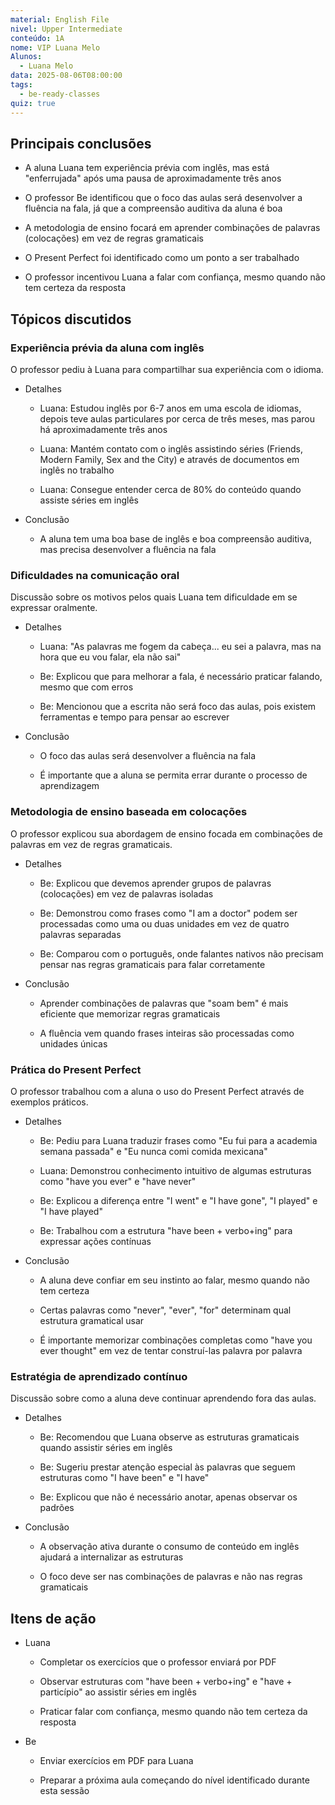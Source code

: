 ```yaml
---
material: English File
nivel: Upper Intermediate
conteúdo: 1A
nome: VIP Luana Melo
Alunos:
  - Luana Melo
data: 2025-08-06T08:00:00
tags:
  - be-ready-classes
quiz: true
---
```

## Principais conclusões

- A aluna Luana tem experiência prévia com inglês, mas está "enferrujada" após uma pausa de aproximadamente três anos
    
- O professor Be identificou que o foco das aulas será desenvolver a fluência na fala, já que a compreensão auditiva da aluna é boa
    
- A metodologia de ensino focará em aprender combinações de palavras (colocações) em vez de regras gramaticais
    
- O Present Perfect foi identificado como um ponto a ser trabalhado
    
- O professor incentivou Luana a falar com confiança, mesmo quando não tem certeza da resposta
    

## Tópicos discutidos

### Experiência prévia da aluna com inglês

O professor pediu à Luana para compartilhar sua experiência com o idioma.

- Detalhes
    
    - Luana: Estudou inglês por 6-7 anos em uma escola de idiomas, depois teve aulas particulares por cerca de três meses, mas parou há aproximadamente três anos
        
    - Luana: Mantém contato com o inglês assistindo séries (Friends, Modern Family, Sex and the City) e através de documentos em inglês no trabalho
        
    - Luana: Consegue entender cerca de 80% do conteúdo quando assiste séries em inglês
        
- Conclusão
    
    - A aluna tem uma boa base de inglês e boa compreensão auditiva, mas precisa desenvolver a fluência na fala
        

### Dificuldades na comunicação oral

Discussão sobre os motivos pelos quais Luana tem dificuldade em se expressar oralmente.

- Detalhes
    
    - Luana: "As palavras me fogem da cabeça... eu sei a palavra, mas na hora que eu vou falar, ela não sai"
        
    - Be: Explicou que para melhorar a fala, é necessário praticar falando, mesmo que com erros
        
    - Be: Mencionou que a escrita não será foco das aulas, pois existem ferramentas e tempo para pensar ao escrever
        
- Conclusão
    
    - O foco das aulas será desenvolver a fluência na fala
        
    - É importante que a aluna se permita errar durante o processo de aprendizagem
        

### Metodologia de ensino baseada em colocações

O professor explicou sua abordagem de ensino focada em combinações de palavras em vez de regras gramaticais.

- Detalhes
    
    - Be: Explicou que devemos aprender grupos de palavras (colocações) em vez de palavras isoladas
        
    - Be: Demonstrou como frases como "I am a doctor" podem ser processadas como uma ou duas unidades em vez de quatro palavras separadas
        
    - Be: Comparou com o português, onde falantes nativos não precisam pensar nas regras gramaticais para falar corretamente
        
- Conclusão
    
    - Aprender combinações de palavras que "soam bem" é mais eficiente que memorizar regras gramaticais
        
    - A fluência vem quando frases inteiras são processadas como unidades únicas
        

### Prática do Present Perfect

O professor trabalhou com a aluna o uso do Present Perfect através de exemplos práticos.

- Detalhes
    
    - Be: Pediu para Luana traduzir frases como "Eu fui para a academia semana passada" e "Eu nunca comi comida mexicana"
        
    - Luana: Demonstrou conhecimento intuitivo de algumas estruturas como "have you ever" e "have never"
        
    - Be: Explicou a diferença entre "I went" e "I have gone", "I played" e "I have played"
        
    - Be: Trabalhou com a estrutura "have been + verbo+ing" para expressar ações contínuas
        
- Conclusão
    
    - A aluna deve confiar em seu instinto ao falar, mesmo quando não tem certeza
        
    - Certas palavras como "never", "ever", "for" determinam qual estrutura gramatical usar
        
    - É importante memorizar combinações completas como "have you ever thought" em vez de tentar construí-las palavra por palavra
        

### Estratégia de aprendizado contínuo

Discussão sobre como a aluna deve continuar aprendendo fora das aulas.

- Detalhes
    
    - Be: Recomendou que Luana observe as estruturas gramaticais quando assistir séries em inglês
        
    - Be: Sugeriu prestar atenção especial às palavras que seguem estruturas como "I have been" e "I have"
        
    - Be: Explicou que não é necessário anotar, apenas observar os padrões
        
- Conclusão
    
    - A observação ativa durante o consumo de conteúdo em inglês ajudará a internalizar as estruturas
        
    - O foco deve ser nas combinações de palavras e não nas regras gramaticais
        

## Itens de ação

- Luana
    
    - Completar os exercícios que o professor enviará por PDF
        
    - Observar estruturas com "have been + verbo+ing" e "have + particípio" ao assistir séries em inglês
        
    - Praticar falar com confiança, mesmo quando não tem certeza da resposta
        
- Be
    
    - Enviar exercícios em PDF para Luana
        
    - Preparar a próxima aula começando do nível identificado durante esta sessão
